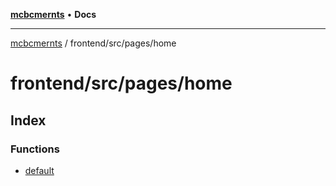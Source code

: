 [**mcbcmernts**](../../../../README.md) • **Docs**

---

[mcbcmernts](../../../../modules.md) / frontend/src/pages/home

# frontend/src/pages/home

## Index

### Functions

- [default](functions/default.md)
